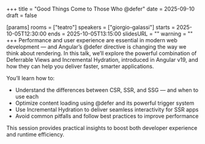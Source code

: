 +++
title = "Good Things Come to Those Who @defer"
date = 2025-09-10
draft = false

[params]
rooms = ["teatro"]
speakers = ["giorgio-galassi"]
starts = 2025-10-05T12:30:00
ends = 2025-10-05T13:15:00
slidesURL = ""
warning = ""
+++
Performance and user experience are essential in modern web development — and Angular’s @defer directive is changing the way we think about rendering.
In this talk, we’ll explore the powerful combination of Deferrable Views and Incremental Hydration, introduced in Angular v19, and how they can help you deliver faster, smarter applications.

You’ll learn how to:

- Understand the differences between CSR, SSR, and SSG — and when to use each
- Optimize content loading using @defer and its powerful trigger system
- Use Incremental Hydration to deliver seamless interactivity for SSR apps
- Avoid common pitfalls and follow best practices to improve performance

This session provides practical insights to boost both developer experience and runtime efficiency.
